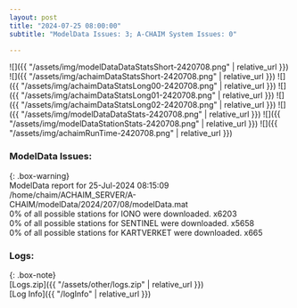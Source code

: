 ```yaml
---
layout: post
title: "2024-07-25 08:00:00"
subtitle: "ModelData Issues: 3; A-CHAIM System Issues: 0"

---
```


![]({{ "/assets/img/modelDataDataStatsShort-2420708.png" | relative_url }})
![]({{ "/assets/img/achaimDataStatsShort-2420708.png" | relative_url }})
![]({{ "/assets/img/achaimDataStatsLong00-2420708.png" | relative_url }})
![]({{ "/assets/img/achaimDataStatsLong01-2420708.png" | relative_url }})
![]({{ "/assets/img/achaimDataStatsLong02-2420708.png" | relative_url }})
![]({{ "/assets/img/modelDataDataStats-2420708.png" | relative_url }})
![]({{ "/assets/img/modelDataStationStats-2420708.png" | relative_url }})
![]({{ "/assets/img/achaimRunTime-2420708.png" | relative_url }})


### ModelData Issues:  
  
{: .box-warning}  
 ModelData report for 25-Jul-2024 08:15:09   
 /home/chaim/ACHAIM_SERVER/A-CHAIM/modelData/2024/207/08/modelData.mat   
 0% of all possible stations for IONO were downloaded. x6203   
 0% of all possible stations for SENTINEL were downloaded. x5658   
 0% of all possible stations for KARTVERKET were downloaded. x665   
  


### Logs:  
  
{: .box-note}  
[Logs.zip]({{ "/assets/other/logs.zip" | relative_url }})  
[Log Info]({{ "/logInfo" | relative_url }})  
